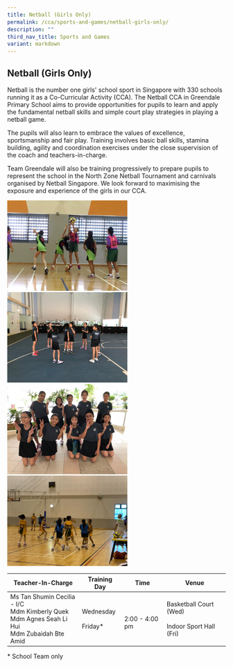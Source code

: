 ```yaml
---
title: Netball (Girls Only)
permalink: /cca/sports-and-games/netball-girls-only/
description: ""
third_nav_title: Sports and Games
variant: markdown
---
```

## **Netball (Girls Only)**

Netball is the number one girls' school sport in Singapore with 330 schools running it as a Co-Curricular Activity (CCA). The Netball CCA in Greendale Primary School aims to provide opportunities for pupils to learn and apply the fundamental netball skills and simple court play strategies in playing a netball game.

  

The pupils will also learn to embrace the values of excellence, sportsmanship and fair play. Training involves basic ball skills, stamina building, agility and coordination exercises under the close supervision of the coach and teachers-in-charge.

  

Team Greendale will also be training progressively to prepare pupils to represent the school in the North Zone Netball Tournament and carnivals organised by Netball Singapore. We look forward to maximising the exposure and experience of the girls in our CCA.

<img src="/images/CCA/Netball%20(1).jpg" style="width:55%">

<img src="/images/CCA/Netball%20(2).jpg" style="width:55%">
		 
<img src="/images/CCA/Netball%20(3).jpg" style="width:55%">
		 
<img src="/images/CCA/Netball%20(4).jpg" style="width:55%">		 

<br>

<table>
<thead>
  <tr>
    <th>Teacher-In-Charge</th>
    <th>Training Day</th>
    <th>Time</th>
    <th>Venue</th>
  </tr>
</thead>
<tbody>
  <tr>
    <td>Ms Tan Shumin Cecilia - I/C<br>Mdm Kimberly Quek<br>Mdm Agnes Seah Li Hui<br>Mdm Zubaidah Bte Amid<br></td>
    <td>Wednesday<br><br>Friday*</td>
    <td><br>2:00 - 4:00 pm</td>
    <td>Basketball Court (Wed)<br><br>Indoor Sport Hall (Fri)</td>
  </tr>
</tbody>
</table>

\* School Team only

  

